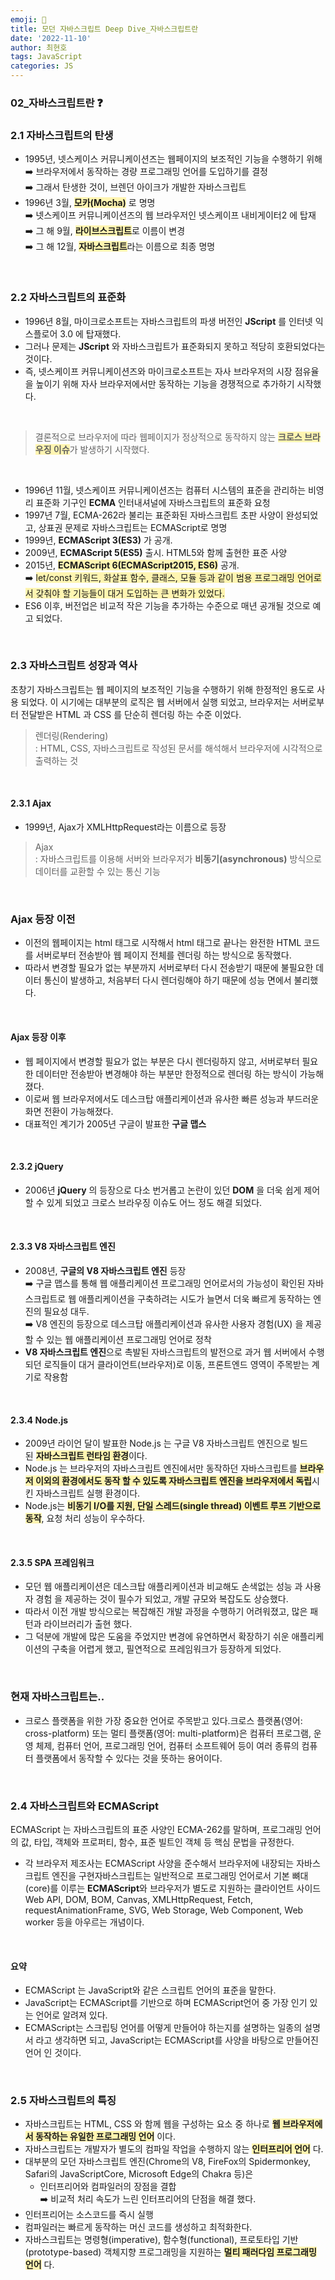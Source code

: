 ```yaml
---
emoji: 📖
title: 모던 자바스크립트 Deep Dive_자바스크립트란
date: '2022-11-10'
author: 최현호
tags: JavaScript
categories: JS
---
```


### 02\_자바스크립트란 ❓

### 2.1 자바스크립트의 탄생

- 1995년, 넷스케이스 커뮤니케이션즈는 웹페이지의 보조적인 기능을 수행하기 위해  
  ➡️ 브라우저에서 동작하는 경량 프로그래밍 언어를 도입하기를 결정  
  ➡️ 그래서 탄생한 것이, 브렌던 아이크가 개발한 자바스크립트
- 1996년 3월, <span style='background-color : #fff5b1'>**모카(Mocha)**</span> 로 명명  
  ➡️ 넷스케이프 커뮤니케이션즈의 웹 브라우저인 넷스케이프 내비게이터2 에 탑재  
  ➡️ 그 해 9월, <span style='background-color : #fff5b1'>**라이브스크립트**</span>로 이름이 변경  
  ➡️ 그 해 12월, <span style='background-color : #fff5b1'>**자바스크립트**</span>라는 이름으로 최종 명명

<br>

### 2.2 자바스크립트의 표준화

- 1996년 8월, 마이크로소프트는 자바스크립트의 파생 버전인 **JScript** 를 인터넷 익스플로어 3.0 에 탑재했다.
- 그러나 문제는 **JScript** 와 자바스크립트가 표준화되지 못하고 적당히 호환되었다는 것이다.
- 즉, 넷스케이프 커뮤니케이션즈와 마이크로소프트는 자사 브라우저의 시장 점유율을 높이기 위해 자사 브라우저에서만 동작하는 기능을 경쟁적으로 추가하기 시작했다.

<br>

> 결론적으로 브라우저에 따라 웹페이지가 정상적으로 동작하지 않는 <span style='background-color : #fff5b1'>**크로스 브라우징 이슈**</span>가 발생하기 시작했다.

<br>

- 1996년 11월, 넷스케이프 커뮤니케이션즈는 컴퓨터 시스템의 표준을 관리하는 비영리 표준화 기구인 **ECMA** 인터내셔널에 자바스크립트의 표준화 요청
- 1997년 7월, ECMA-262라 불리는 표준화된 자바스크립트 초판 사양이 완성되었고, 상표권 문제로 자바스크립트는 ECMAScript로 명명
- 1999년, **ECMAScript 3(ES3)** 가 공개.
- 2009년, **ECMAScript 5(ES5)** 출시. HTML5와 함께 출현한 표준 사양
- 2015년, <span style='background-color : #fff5b1'>**ECMAScript 6(ECMAScript2015, ES6)**</span> 공개.  
  ➡️ <span style='background-color : #fff5b1'>let/const 키워드, 화살표 함수, 클래스, 모듈 등과 같이 범용 프로그래밍 언어로서 갖춰야 할 기능들이 대거 도입하는 큰 변화가 있었다.</span>
- ES6 이후, 버전업은 비교적 작은 기능을 추가하는 수준으로 매년 공개될 것으로 예고 되었다.

<br>

### 2.3 자바스크립트 성장과 역사

초창기 자바스크립트는 웹 페이지의 보조적인 기능을 수행하기 위해 한정적인 용도로 사용 되었다. 이 시기에는 대부분의 로직은 웹 서버에서 실행 되었고, 브라우저는 서버로부터 전달받은 HTML 과 CSS 를 단순히 렌더링 하는 수준 이었다.

> 렌더링(Rendering)  
> : HTML, CSS, 자바스크립트로 작성된 문서를 해석해서 브라우저에 시각적으로 출력하는 것

<br>

#### 2.3.1 Ajax

- 1999년, Ajax가 XMLHttpRequest라는 이름으로 등장

> Ajax  
> : 자바스크립트를 이용해 서버와 브라우저가 **비동기(asynchronous)** 방식으로 데이터를 교환할 수 있는 통신 기능

<br>

### Ajax 등장 이전

- 이전의 웹페이지는 html 태그로 시작해서 html 태그로 끝나는 완전한 HTML 코드를 서버로부터 전송받아 웹 페이지 전체를 렌더링 하는 방식으로 동작했다.
- 따라서 변경할 필요가 없는 부분까지 서버로부터 다시 전송받기 때문에 불필요한 데이터 통신이 발생하고, 처음부터 다시 렌더링해야 하기 때문에 성능 면에서 불리했다.

<br>

#### Ajax 등장 이후

- 웹 페이지에서 변경할 필요가 없는 부분은 다시 렌더링하지 않고, 서버로부터 필요한 데이터만 전송받아 변경해야 하는 부분만 한정적으로 렌더링 하는 방식이 가능해졌다.
- 이로써 웹 브라우저에서도 데스크탑 애플리케이션과 유사한 빠른 성능과 부드러운 화면 전환이 가능해졌다.
- 대표적인 계기가 2005년 구글이 발표한 **구글 맵스**

<br>

#### 2.3.2 jQuery

- 2006년 **jQuery** 의 등장으로 다소 번거롭고 논란이 있던 **DOM** 을 더욱 쉽게 제어할 수 있게 되었고 크로스 브라우징 이슈도 어느 정도 해결 되었다.

<br>

#### 2.3.3 V8 자바스크립트 엔진

- 2008년, **구글의 V8 자바스크립트 엔진** 등장  
  ➡️ 구글 맵스를 통해 웹 애플리케이션 프로그래밍 언어로서의 가능성이 확인된 자바스크립트로 웹 애플리케이션을 구축하려는 시도가 늘면서 더욱 빠르게 동작하는 엔진의 필요성 대두.  
  ➡️ V8 엔진의 등장으로 데스크탑 애플리케이션과 유사한 사용자 경험(UX) 을 제공할 수 있는 웹 애플리케이션 프로그래밍 언어로 정착
- **V8 자바스크립트 엔진**으로 촉발된 자바스크립트의 발전으로 과거 웹 서버에서 수행되던 로직들이 대거 클라이언트(브라우저)로 이동, 프론트엔드 영역이 주목받는 계기로 작용함

<br>

#### 2.3.4 Node.js

- 2009년 라이언 달이 발표한 Node.js 는 구글 V8 자바스크립트 엔진으로 빌드된 <span style='background-color : #fff5b1'>**자바스크립트 런타임 환경**</span>이다.
- Node.js 는 브라우저의 자바스크립트 엔진에서만 동작하던 자바스크립트를 <span style='background-color : #fff5b1'>**브라우저 이외의 환경에서도 동작 할 수 있도록 자바스크립트 엔진을 브라우저에서 독립**</span>시킨 자바스크립트 실행 환경이다.
- Node.js는 <span style='background-color : #fff5b1'>**비동기 I/O를 지원, 단일 스레드(single thread) 이벤트 루프 기반으로 동작**</span>, 요청 처리 성능이 우수하다.

<br>

#### 2.3.5 SPA 프레임워크

- 모던 웹 애플리케이션은 데스크탑 애플리케이션과 비교해도 손색없는 성능 과 사용자 경험 을 제공하는 것이 필수가 되었고, 개발 규모와 복잡도도 상승했다.
- 따라서 이전 개발 방식으로는 복잡해진 개발 과정을 수행하기 어려워졌고, 많은 패턴과 라이브러리가 출현 했다.
- 그 덕분에 개발에 많은 도움을 주었지만 변경에 유연하면서 확장하기 쉬운 애플리케이션의 구축을 어렵게 했고, 필연적으로 프레임워크가 등장하게 되었다.

<br>

### 현재 자바스크립트는..

- 크로스 플랫폼을 위한 가장 중요한 언어로 주목받고 있다.크로스 플랫폼(영어: cross-platform) 또는 멀티 플랫폼(영어: multi-platform)은 컴퓨터 프로그램, 운영 체제, 컴퓨터 언어, 프로그래밍 언어, 컴퓨터 소프트웨어 등이 여러 종류의 컴퓨터 플랫폼에서 동작할 수 있다는 것을 뜻하는 용어이다.

<br>

### 2.4 자바스크립트와 ECMAScript

ECMAScript 는 자바스크립트의 표준 사양인 ECMA-262를 말하며, 프로그래밍 언어의 값, 타입, 객체와 프로퍼티, 함수, 표준 빌트인 객체 등 핵심 문법을 규정한다.

- 각 브라우저 제조사는 ECMAScript 사양을 준수해서 브라우저에 내장되는 자바스크립트 엔진을 구현자바스크립트는 일반적으로 프로그래밍 언어로서 기본 뼈대(core)를 이루는 **ECMAScript**와 브라우저가 별도로 지원하는 클라이언트 사이드 Web API, DOM, BOM, Canvas, XMLHttpRequest, Fetch, requestAnimationFrame, SVG, Web Storage, Web Component, Web worker 등을 아우르는 개념이다.

<br>

#### 요약

- ECMAScript 는 JavaScript와 같은 스크립트 언어의 표준을 말한다.
- JavaScript는 ECMAScript를 기반으로 하며 ECMAScript언어 중 가장 인기 있는 언어로 알려져 있다.
- ECMAScript는 스크립팅 언어를 어떻게 만들어야 하는지를 설명하는 일종의 설명서 라고 생각하면 되고, JavaScript는 ECMAScript를 사양을 바탕으로 만들어진 언어 인 것이다.

<br>

### 2.5 자바스크립트의 특징

- 자바스크립트는 HTML, CSS 와 함께 웹을 구성하는 요소 중 하나로 <span style='background-color : #fff5b1'>**웹 브라우저에서 동작하는 유일한 프로그래밍 언어**</span> 이다.
- 자바스크립트는 개발자가 별도의 컴파일 작업을 수행하지 않는 <span style='background-color : #fff5b1'>**인터프리어 언어**</span> 다.
- 대부분의 모던 자바스크립트 엔진(Chrome의 V8, FireFox의 Spidermonkey, Safari의 JavaScriptCore, Microsoft Edge의 Chakra 등)은
  - 인터프리어와 컴파일러의 장점을 결합  
    ➡️ 비교적 처리 속도가 느린 인터프리어의 단점을 해결 했다.
- 인터프리어는 소스코드를 즉시 실행
- 컴파일러는 빠르게 동작하는 머신 코드를 생성하고 최적화한다.
- 자바스크립트는 명령형(imperative), 함수형(functional), 프로토타입 기반(prototype-based) 객체지향 프로그래밍을 지원하는 <span style='background-color : #fff5b1'>**멀티 패러다임 프로그래밍 언어**</span> 다.

<br>

```toc

```
